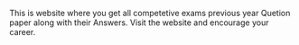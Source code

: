 This is website where you get all competetive exams previous year Quetion paper along with their Answers.
Visit the website and encourage your career.
